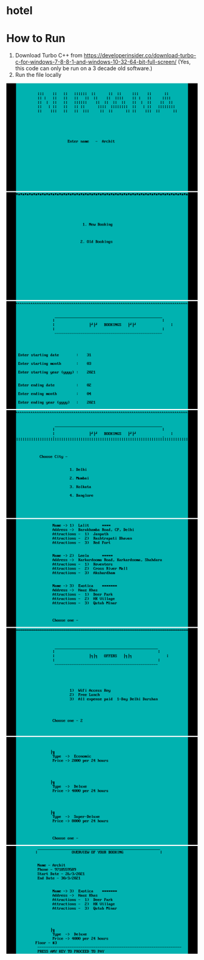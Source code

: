 # hotel

# How to Run

1. Download Turbo C++ from https://developerinsider.co/download-turbo-c-for-windows-7-8-8-1-and-windows-10-32-64-bit-full-screen/
(Yes, this code can only be run on a 3 decade old software.)
2. Run the file locally

![alt-text](https://github.com/archit-soni/hotel/blob/master/1.png)
![alt-text](https://github.com/archit-soni/hotel/blob/master/2.png)
![alt-text](https://github.com/archit-soni/hotel/blob/master/3.png)
![alt-text](https://github.com/archit-soni/hotel/blob/master/4.png)
![alt-text](https://github.com/archit-soni/hotel/blob/master/5.png)
![alt-text](https://github.com/archit-soni/hotel/blob/master/6.png)
![alt-text](https://github.com/archit-soni/hotel/blob/master/7.png)
![alt-text](https://github.com/archit-soni/hotel/blob/master/8.png)
